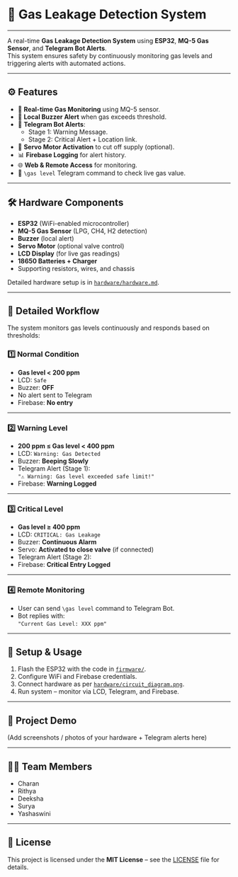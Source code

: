 # 🚨 Gas Leakage Detection System
---
A real-time **Gas Leakage Detection System** using **ESP32**, **MQ-5 Gas Sensor**, and **Telegram Bot Alerts**.  
This system ensures safety by continuously monitoring gas levels and triggering alerts with automated actions.

---



## ⚙️ Features

- 📡 **Real-time Gas Monitoring** using MQ-5 sensor.
- 🔔 **Local Buzzer Alert** when gas exceeds threshold.
- 📲 **Telegram Bot Alerts**:
  - Stage 1: Warning Message.
  - Stage 2: Critical Alert + Location link.
- 🔧 **Servo Motor Activation** to cut off supply (optional).
- 📊 **Firebase Logging** for alert history.
- 🌐 **Web & Remote Access** for monitoring.
- 💬 `\gas level` Telegram command to check live gas value.

---

## 🛠️ Hardware Components

- **ESP32** (WiFi-enabled microcontroller)  
- **MQ-5 Gas Sensor** (LPG, CH4, H2 detection)  
- **Buzzer** (local alert)  
- **Servo Motor** (optional valve control)  
- **LCD Display** (for live gas readings)  
- **18650 Batteries + Charger**  
- Supporting resistors, wires, and chassis  

Detailed hardware setup is in [`hardware/hardware.md`](hardware/hardware.md).

---

## 🔄 Detailed Workflow

The system monitors gas levels continuously and responds based on thresholds:

### 1️⃣ Normal Condition
- **Gas level < 200 ppm**
- LCD: `Safe`
- Buzzer: **OFF**
- No alert sent to Telegram
- Firebase: **No entry**

---

### 2️⃣ Warning Level
- **200 ppm ≤ Gas level < 400 ppm**
- LCD: `Warning: Gas Detected`
- Buzzer: **Beeping Slowly**
- Telegram Alert (Stage 1):  
  `"⚠️ Warning: Gas level exceeded safe limit!"`  
- Firebase: **Warning Logged**

---

### 3️⃣ Critical Level
- **Gas level ≥ 400 ppm**
- LCD: `CRITICAL: Gas Leakage`
- Buzzer: **Continuous Alarm**
- Servo: **Activated to close valve** (if connected)
- Telegram Alert (Stage 2):
- Firebase: **Critical Entry Logged**

---

### 4️⃣ Remote Monitoring
- User can send `\gas level` command to Telegram Bot.  
- Bot replies with:  
`"Current Gas Level: XXX ppm"`

---

## 🚀 Setup & Usage

1. Flash the ESP32 with the code in [`firmware/`](firmware/).  
2. Configure WiFi and Firebase credentials.  
3. Connect hardware as per [`hardware/circuit_diagram.png`](hardware/circuit_diagram.png).  
4. Run system – monitor via LCD, Telegram, and Firebase.

---

## 📸 Project Demo

(Add screenshots / photos of your hardware + Telegram alerts here)

---

## 👨‍💻 Team Members
- Charan 
- Rithya  
- Deeksha  
- Surya  
- Yashaswini  

---

## 📜 License
This project is licensed under the **MIT License** – see the [LICENSE](LICENSE) file for details.




